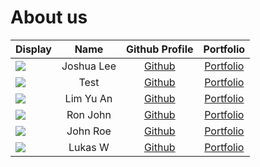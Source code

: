 # About us

Display |    Name    |               Github Profile                | Portfolio 
--------|:----------:|:-------------------------------------------:|:---------:
![](https://via.placeholder.com/100.png?text=Photo) | Joshua Lee | [Github](https://github.com/joshualeejunyi) | [Portfolio](docs/team/joshualee.md)
![](https://via.placeholder.com/100.png?text=Photo) |    Test    | [Github](https://github.com/) | [Portfolio](docs/team/johndoe.md)
![](https://via.placeholder.com/100.png?text=Photo) | Lim Yu An  | [Github](https://github.com/pqienso) | [Portfolio](docs/team/johndoe.md)
![](https://via.placeholder.com/100.png?text=Photo) |  Ron John  |        [Github](https://github.com/)        | [Portfolio](docs/team/johndoe.md)
![](https://via.placeholder.com/100.png?text=Photo) |  John Roe  |        [Github](https://github.com/)        | [Portfolio](docs/team/johndoe.md)
![](https://via.placeholder.com/100.png?text=Photo) |  Lukas W   |        [Github](https://github.com/)        | [Portfolio](docs/team/johndoe.md)

